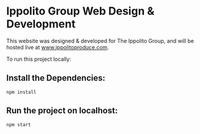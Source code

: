 # Ippolito Group Web Design & Development

This website was designed & developed for The Ippolito Group, and will be hosted live at www.ippolitoproduce.com.

To run this project locally:

## Install the Dependencies:

```npm install```

## Run the project on localhost:

```npm start```
